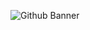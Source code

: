 ![Github Banner](https://user-images.githubusercontent.com/73685640/185144667-d0581760-0e3d-4cdd-8a2a-2b442ad77753.png)

<!---
iamsameershaik/iamsameershaik is a ✨ special ✨ repository because its `README.md` (this file) appears on your GitHub profile.
You can click the Preview link to take a look at your changes.
--->
